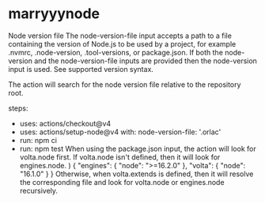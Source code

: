 # marryyynode
Node version file
The node-version-file input accepts a path to a file containing the version of Node.js to be used by a project, for example .nvmrc, .node-version, .tool-versions, or package.json. If both the node-version and the node-version-file inputs are provided then the node-version input is used. See supported version syntax.

The action will search for the node version file relative to the repository root.

steps:
- uses: actions/checkout@v4
- uses: actions/setup-node@v4
  with:
    node-version-file: '.orlac'
- run: npm ci
- run: npm test
When using the package.json input, the action will look for volta.node first. If volta.node isn't defined, then it will look for engines.node.
)
{
  "engines": {
    "node": ">=16.2.0"
  },
  "volta": {
    "node": "16.1.0"
  }
}
Otherwise, when volta.extends is defined, then it will resolve the corresponding file and look for volta.node or engines.node recursively.

